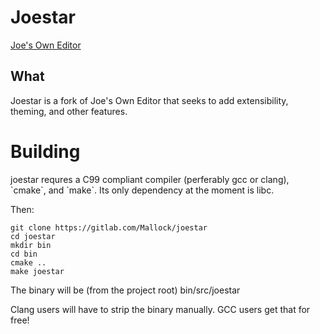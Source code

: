 # Joestar

[Joe's Own Editor](https://github.com/jhallen/joe-editor)

## What

<p>Joestar is a fork of Joe's Own Editor that seeks to add extensibility,
theming, and other features.</p>


# Building

<p>joestar requres a C99 compliant compiler (perferably gcc or clang), 
`cmake`, and `make`. Its only dependency at the moment is libc.</p>

Then: 
```shell
git clone https://gitlab.com/Mallock/joestar
cd joestar
mkdir bin
cd bin
cmake ..
make joestar
```    

The binary will be (from the project root) bin/src/joestar

<p>Clang users will have to strip the binary manually. GCC users get that for
free!</p>
